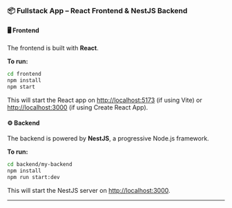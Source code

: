 ### 📦 Fullstack App – React Frontend & NestJS Backend

#### 🖥️ Frontend

The frontend is built with **React**.

**To run:**

```bash
cd frontend
npm install
npm start
```

This will start the React app on [http://localhost:5173](http://localhost:5173) (if using Vite) or [http://localhost:3000](http://localhost:3000) (if using Create React App).

#### ⚙️ Backend

The backend is powered by **NestJS**, a progressive Node.js framework.

**To run:**

```bash
cd backend/my-backend
npm install
npm run start:dev
```

This will start the NestJS server on [http://localhost:3000](http://localhost:3000).

---